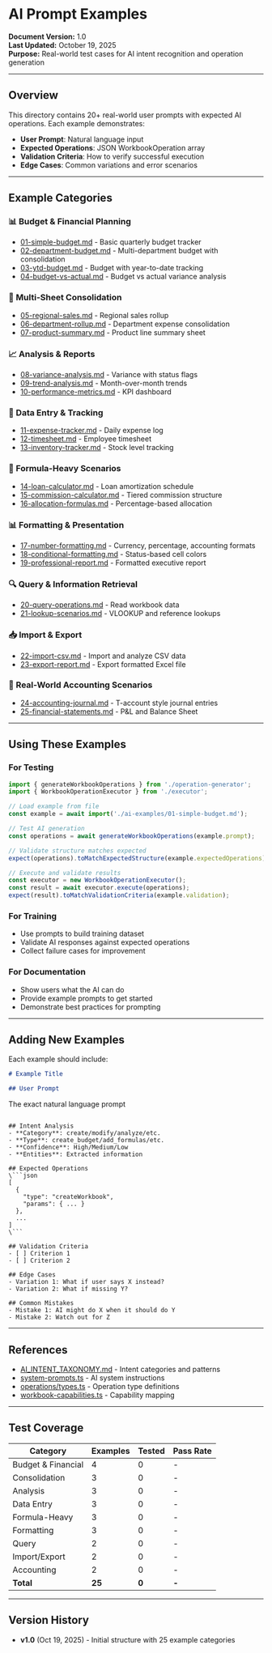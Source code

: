 # AI Prompt Examples

**Document Version:** 1.0  
**Last Updated:** October 19, 2025  
**Purpose:** Real-world test cases for AI intent recognition and operation generation

---

## Overview

This directory contains 20+ real-world user prompts with expected AI operations. Each example demonstrates:
- **User Prompt**: Natural language input
- **Expected Operations**: JSON WorkbookOperation array
- **Validation Criteria**: How to verify successful execution
- **Edge Cases**: Common variations and error scenarios

---

## Example Categories

### 📊 Budget & Financial Planning
- [01-simple-budget.md](./01-simple-budget.md) - Basic quarterly budget tracker
- [02-department-budget.md](./02-department-budget.md) - Multi-department budget with consolidation
- [03-ytd-budget.md](./03-ytd-budget.md) - Budget with year-to-date tracking
- [04-budget-vs-actual.md](./04-budget-vs-actual.md) - Budget vs actual variance analysis

### 🔄 Multi-Sheet Consolidation
- [05-regional-sales.md](./05-regional-sales.md) - Regional sales rollup
- [06-department-rollup.md](./06-department-rollup.md) - Department expense consolidation
- [07-product-summary.md](./07-product-summary.md) - Product line summary sheet

### 📈 Analysis & Reports
- [08-variance-analysis.md](./08-variance-analysis.md) - Variance with status flags
- [09-trend-analysis.md](./09-trend-analysis.md) - Month-over-month trends
- [10-performance-metrics.md](./10-performance-metrics.md) - KPI dashboard

### 📝 Data Entry & Tracking
- [11-expense-tracker.md](./11-expense-tracker.md) - Daily expense log
- [12-timesheet.md](./12-timesheet.md) - Employee timesheet
- [13-inventory-tracker.md](./13-inventory-tracker.md) - Stock level tracking

### 🔢 Formula-Heavy Scenarios
- [14-loan-calculator.md](./14-loan-calculator.md) - Loan amortization schedule
- [15-commission-calculator.md](./15-commission-calculator.md) - Tiered commission structure
- [16-allocation-formulas.md](./16-allocation-formulas.md) - Percentage-based allocation

### 📊 Formatting & Presentation
- [17-number-formatting.md](./17-number-formatting.md) - Currency, percentage, accounting formats
- [18-conditional-formatting.md](./18-conditional-formatting.md) - Status-based cell colors
- [19-professional-report.md](./19-professional-report.md) - Formatted executive report

### 🔍 Query & Information Retrieval
- [20-query-operations.md](./20-query-operations.md) - Read workbook data
- [21-lookup-scenarios.md](./21-lookup-scenarios.md) - VLOOKUP and reference lookups

### 📥 Import & Export
- [22-import-csv.md](./22-import-csv.md) - Import and analyze CSV data
- [23-export-report.md](./23-export-report.md) - Export formatted Excel file

### 🎯 Real-World Accounting Scenarios
- [24-accounting-journal.md](./24-accounting-journal.md) - T-account style journal entries
- [25-financial-statements.md](./25-financial-statements.md) - P&L and Balance Sheet

---

## Using These Examples

### For Testing
```typescript
import { generateWorkbookOperations } from './operation-generator';
import { WorkbookOperationExecutor } from './executor';

// Load example from file
const example = await import('./ai-examples/01-simple-budget.md');

// Test AI generation
const operations = await generateWorkbookOperations(example.prompt);

// Validate structure matches expected
expect(operations).toMatchExpectedStructure(example.expectedOperations);

// Execute and validate results
const executor = new WorkbookOperationExecutor();
const result = await executor.execute(operations);
expect(result).toMatchValidationCriteria(example.validation);
```

### For Training
- Use prompts to build training dataset
- Validate AI responses against expected operations
- Collect failure cases for improvement

### For Documentation
- Show users what the AI can do
- Provide example prompts to get started
- Demonstrate best practices for prompting

---

## Adding New Examples

Each example should include:

```markdown
# Example Title

## User Prompt
```
The exact natural language prompt
```

## Intent Analysis
- **Category**: create/modify/analyze/etc.
- **Type**: create_budget/add_formulas/etc.
- **Confidence**: High/Medium/Low
- **Entities**: Extracted information

## Expected Operations
\```json
[
  {
    "type": "createWorkbook",
    "params": { ... }
  },
  ...
]
\```

## Validation Criteria
- [ ] Criterion 1
- [ ] Criterion 2

## Edge Cases
- Variation 1: What if user says X instead?
- Variation 2: What if missing Y?

## Common Mistakes
- Mistake 1: AI might do X when it should do Y
- Mistake 2: Watch out for Z
```

---

## References

- [AI_INTENT_TAXONOMY.md](../AI_INTENT_TAXONOMY.md) - Intent categories and patterns
- [system-prompts.ts](../../client/src/lib/ai/system-prompts.ts) - AI system instructions
- [operations/types.ts](../../client/src/lib/ai/operations/types.ts) - Operation type definitions
- [workbook-capabilities.ts](../../client/src/lib/ai/workbook-capabilities.ts) - Capability mapping

---

## Test Coverage

| Category | Examples | Tested | Pass Rate |
|----------|----------|--------|-----------|
| Budget & Financial | 4 | 0 | - |
| Consolidation | 3 | 0 | - |
| Analysis | 3 | 0 | - |
| Data Entry | 3 | 0 | - |
| Formula-Heavy | 3 | 0 | - |
| Formatting | 3 | 0 | - |
| Query | 2 | 0 | - |
| Import/Export | 2 | 0 | - |
| Accounting | 2 | 0 | - |
| **Total** | **25** | **0** | **-** |

---

## Version History

- **v1.0** (Oct 19, 2025) - Initial structure with 25 example categories
